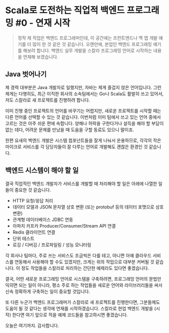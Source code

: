# Scala로 도전하는 직업적 백엔드 프로그래밍 #0 - 연재 시작

> 정작 제 직업은 백엔드 프로그래머인데, 이 공간에는 프런트엔드나 맥 앱 개발 얘기를 더 많이 한 것 같은 것 같습니다. 오랜만에, 본업인 백엔드 프로그래밍 얘기를 해보려 합니다. 백엔드 실무 개발을 스칼라 프로그래밍 언어로 시작하는 내용을 연재해 보겠습니다.

## Java 벗어나기

제 경력 대부분은 Java 개발자로 일했지만, 자바는 제게 즐겁지 않은 언어입니다. 그런 제게는 다행히도, 최근 이직한 회사의 소속팀에서는 Go나 Scala도 활발히 쓰고 있어서, 저도 스칼라로 새 프로젝트를 진행하려 합니다.

이미 진행 중인 프로젝트의 언어를 바꾸기는 어렵지만, 새로운 프로젝트를 시작할 때는 다른 언어를 선택할 수 있는 것 같습니다. 이번처럼 이미 팀에서 쓰고 있는 언어 중에서 고르는 것은 아주 쉬운 편에 속합니다. 양해나 허락을 구한다거나 설득을 해야 할 부담이 없는 데다, 어려운 문제를 만났을 때 도움을 구할 동료도 있으니 말이죠.

한편 요새의 백엔드 개발은 시스템 컴포넌트들을 잘게 나눠서 운용하므로, 각각의 작은 마이크로 서비스를 각 담당자들이 잘 다루는 언어로 개발해도 괜찮은 환경인 것 같습니다.

## 백엔드 시스템이 해야 할 일

결국 직업적인 백엔드 개발자가 서비스를 개발할 때 처리해야 할 일은 아래에 나열한 일들이 중요한 것 같습니다.

* HTTP 요청/응답 처리
* 데이터 모델과 JSON 문자열 상호 변환 (또는 protobuf 등의 데이터 포맷으로 상호 변환)
* 관계형 데이터베이스 JDBC 연동
* 아파치 카프카 Producer/Consumer/Stream API 연결
* Redis 클라이언트 연결
* 단위 테스트
* 로깅 / 디버깅 / 프로파일링 / 성능 모니터링

각 회사나 팀마다, 주로 쓰는 서비스도 조금씩은 다를 테고, 아니면 아예 클라우드 서비스를 연동해서 사용해야 할 수도 있겠지만, 크게는 위의 작업으로 대부분 커버될 것 같습니다. 이 정도 작업들을 스칼라로 처리하는 간단한 예제라도 있다면 좋겠습니다.

결국, 어떤 새로운 프로그래밍 언어로 시스템을 구축하려면, 프로그래밍 언어의 문법만 익히면 되는 일이 아니라, 평소 주로 하는 작업들을 새로운 언어와 라이브러리들을 써서 신속 정확하게 구축하는 일이 중요할 것입니다.

또 다른 누군가 백엔드 프로그래머가 스칼라로 새 프로젝트를 진행한다면, 그분들께도 도움이 될 것 같다는 생각에 연재를 시작하겠습니다. 스칼라로 현업 백엔드 개발을 (시작) 한다면 여기 앞으로 적을 예제 코드들을 참고하시면 좋겠습니다.

오늘은 여기까지. 감사합니다.
